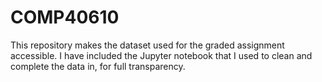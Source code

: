 # COMP40610
This repository makes the dataset used for the graded assignment accessible. 
I have included the Jupyter notebook that I used to clean and complete the data in, for full transparency.
